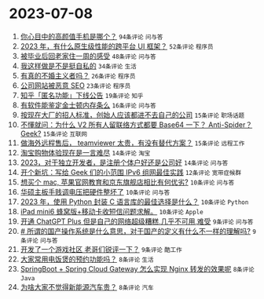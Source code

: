 # 2023-07-08

1. [你心目中的高颜值手机是哪个？](https://www.v2ex.com/t/955034) `94条评论` `问与答`
1. [2023 年，有什么原生级性能的跨平台 UI 框架？](https://www.v2ex.com/t/955040) `52条评论` `程序员`
1. [被毕业后回老家住一周的感受](https://www.v2ex.com/t/955057) `48条评论` `问与答`
1. [我这样做是不是挺自私的](https://www.v2ex.com/t/955033) `34条评论` `生活`
1. [有真的不婚主义者吗？](https://www.v2ex.com/t/955049) `26条评论` `程序员`
1. [公司网站被恶意 SEO](https://www.v2ex.com/t/955064) `23条评论` `程序员`
1. [知乎「匿名功能」下线公告](https://www.v2ex.com/t/955039) `19条评论` `知乎`
1. [有软件能鉴定金士顿内存条么](https://www.v2ex.com/t/955059) `16条评论` `问与答`
1. [按现在大厂的招人标准，创始人应该都进不去自己的公司](https://www.v2ex.com/t/955085) `15条评论` `职场话题`
1. [不懂就问：为什么 V2 所有人留联络方式都要 Base64 一下？ Anti-Spider？ Geek?](https://www.v2ex.com/t/955068) `15条评论` `互联网`
1. [做海外远程售后， teamviewer 太贵，有没有替代方案？](https://www.v2ex.com/t/955044) `15条评论` `远程工作`
1. [淘宝购物体验现在是一言难尽](https://www.v2ex.com/t/955041) `14条评论` `淘宝`
1. [2023，对于独立开发者，是注册个体户好还是公司好](https://www.v2ex.com/t/955035) `14条评论` `问与答`
1. [开个新坑：写给 Geek 们的小范围 IPv6 组网最佳实践](https://www.v2ex.com/t/955078) `12条评论` `宽带症候群`
1. [想买个 mac, 苹果官网教育和京东旗舰店相比有何优劣?](https://www.v2ex.com/t/955081) `10条评论` `问与答`
1. [华硕主板手贱调电压把硬件整坏了](https://www.v2ex.com/t/955058) `10条评论` `问与答`
1. [2023 年，使用 Python 封装 C 语言库的最佳选择是什么？](https://www.v2ex.com/t/955048) `10条评论` `Python`
1. [iPad mini6 蜂窝版+移动卡收短信问题求解。](https://www.v2ex.com/t/955045) `10条评论` `Apple`
1. [开通 ChatGPT Plus 但是自己的网络超级糟糕,几乎不可用,难受](https://www.v2ex.com/t/955086) `9条评论` `问与答`
1. [# 所谓的国产操作系统是什么意思，对于国产的定义有什么不一样的理解吗?](https://www.v2ex.com/t/955076) `9条评论` `问与答`
1. [开发了一个游戏社区 老哥们锐评一下？](https://www.v2ex.com/t/955065) `9条评论` `酷工作`
1. [大家常用电饭煲的预约功能吗？](https://www.v2ex.com/t/955089) `8条评论` `生活`
1. [SpringBoot + Spring Cloud Gateway 怎么实现 Nginx 转发的效果呢](https://www.v2ex.com/t/955063) `8条评论` `Java`
1. [为啥大家不觉得新能源汽车贵？](https://www.v2ex.com/t/955052) `8条评论` `汽车`
